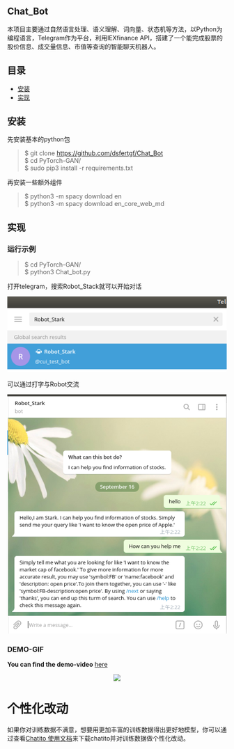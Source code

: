## Chat_Bot
本项目主要通过自然语言处理、语义理解、词向量、状态机等方法，以Python为编程语言，Telegram作为平台，利用IEXfinance API，搭建了一个能完成股票的股价信息、成交量信息、市值等查询的智能聊天机器人。
## 目录
* [安装](#安装)
* [实现](#实现)
## 安装
先安装基本的python包
>$ git clone https://github.com/dsfertgf/Chat_Bot<br>
>$ cd PyTorch-GAN/<br>
>$ sudo pip3 install -r requirements.txt

再安装一些额外组件
>$ python3 -m spacy download en<br>
>$ python3 -m spacy download en_core_web_md

## 实现
### 运行示例
>$ cd PyTorch-GAN/<br>
>$ python3 Chat_bot.py

打开telegram，搜索Robot_Stack就可以开始对话<br>
<p align="center">
    <img src="assets/1.png" width="600"\>
</p>

可以通过打字与Robot交流<br>

<p align="center">
    <img src="assets/2.png" width="600"\>
</p>

### DEMO-GIF
<b>You can find the demo-video</b> [here](https://www.bilibili.com/video/av67945882)
<p align="center">
    <img src="assets/demo.gif" width="400"\>
</p>

# 个性化改动
如果你对训练数据不满意，想要用更加丰富的训练数据得出更好地模型，你可以通过查看[Chatito 使用文档](https://github.com/rodrigopivi/Chatito)来下载chatito并对训练数据做个性化改动。

